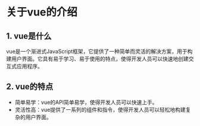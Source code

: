 # 关于vue的介绍

## 1. vue是什么

vue是一个渐进式JavaScript框架，它提供了一种简单而灵活的解决方案，用于构建用户界面。它具有易于学习、易于使用的特点，使得开发人员可以快速地创建交互式应用程序。

## 2. vue的特点

- 简单易学：vue的API简单易学，使得开发人员可以快速上手。
- 灵活性高：vue提供了一系列的组件和指令，使得开发人员可以轻松地构建复杂的用户界面。